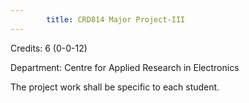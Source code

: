 ```yaml
---
        title: CRD814 Major Project-III
---
```

Credits: 6 (0-0-12)

Department: Centre for Applied Research in Electronics

The project work shall be specific to each student.